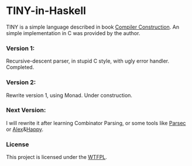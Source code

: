 TINY-in-Haskell
===============

TINY is a simple language described in book [Compiler Construction](http://www.cs.sjsu.edu/~louden/cmptext/).
An simple implementation in C was provided by the author.

### Version 1:

Recursive-descent parser, in stupid C style, with ugly error handler.
Completed.

### Version 2:

Rewrite version 1, using Monad.
Under construction.

### Next Version:

I will rewrite it after learning Combinator Parsing, or some tools like [Parsec](http://legacy.cs.uu.nl/daan/parsec.html) or [Alex](http://www.haskell.org/alex/)&[Happy](http://www.haskell.org/happy/).

### License

This project is licensed under the [WTFPL](http://www.wtfpl.net/).

